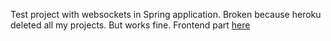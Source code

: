 Test project with websockets in Spring application. Broken because heroku deleted all my projects. But works fine. Frontend part [here](https://github.com/Leniorko/STOMPchat-frontend)
